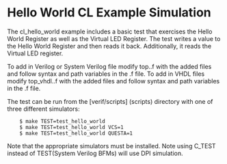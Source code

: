 # Hello World CL Example Simulation

The cl_hello_world example includes a basic test that exercises the Hello World Register as well as the Virtual LED Register. The test writes a value to the Hello World Register and then reads it back. Additionally, it reads the Virtual LED register.

To add in Verilog or System Verilog file modify top.<simulator>.f with the added files and follow syntax and path variables in the .f file.
To add in VHDL files modify top_vhdl.<simulator>.f with the added files and follow syntax and path variables in the .f file.


The test can be run from the [verif/scripts] (scripts) directory with one of three different simulators:

```
    $ make TEST=test_hello_world
    $ make TEST=test_hello_world VCS=1
    $ make TEST=test_hello_world QUESTA=1
```

Note that the appropriate simulators must be installed. Note using C_TEST instead of TEST(System Verilog BFMs) will use DPI simulation.

